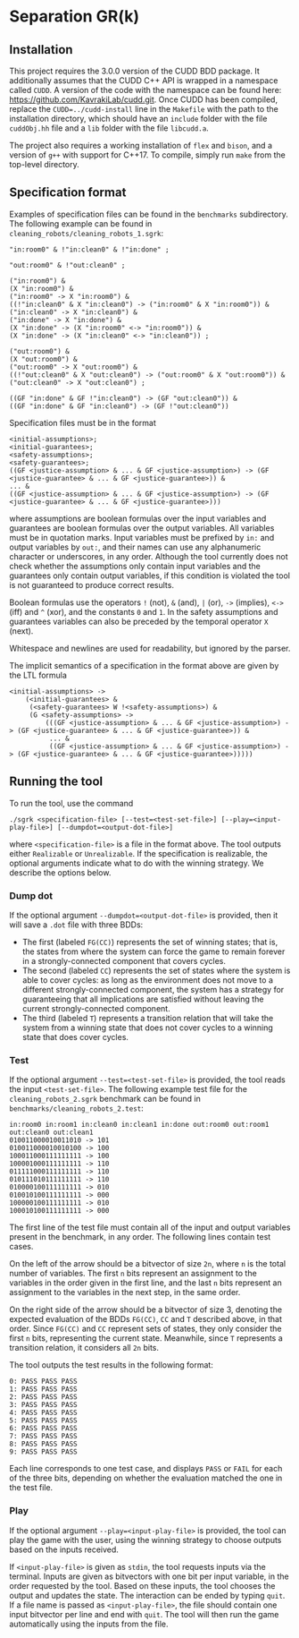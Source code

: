 # Separation GR(k)

## Installation

This project requires the 3.0.0 version of the CUDD BDD package. It additionally assumes that the CUDD C++ API is wrapped in a namespace called ``CUDD``. A version of the code with the namespace can be found here: https://github.com/KavrakiLab/cudd.git. Once CUDD has been compiled, replace the ``CUDD=../cudd-install`` line in the ``Makefile`` with the path to the installation directory, which should have an ``include`` folder with the file ``cuddObj.hh`` file and a ``lib`` folder with the file ``libcudd.a``.

The project also requires a working installation of ``flex`` and ``bison``, and a version of ``g++`` with support for C++17. To compile, simply run ``make`` from the top-level directory.

## Specification format

Examples of specification files can be found in the ``benchmarks`` subdirectory. The following example can be found in ``cleaning_robots/cleaning_robots_1.sgrk``:

```
"in:room0" & !"in:clean0" & !"in:done" ;

"out:room0" & !"out:clean0" ;

("in:room0") &
(X "in:room0") &
("in:room0" -> X "in:room0") &
((!"in:clean0" & X "in:clean0") -> ("in:room0" & X "in:room0")) &
("in:clean0" -> X "in:clean0") &
("in:done" -> X "in:done") &
(X "in:done" -> (X "in:room0" <-> "in:room0")) &
(X "in:done" -> (X "in:clean0" <-> "in:clean0")) ;

("out:room0") &
(X "out:room0") &
("out:room0" -> X "out:room0") &
((!"out:clean0" & X "out:clean0") -> ("out:room0" & X "out:room0")) &
("out:clean0" -> X "out:clean0") ;

((GF "in:done" & GF !"in:clean0") -> (GF "out:clean0")) &
((GF "in:done" & GF "in:clean0") -> (GF !"out:clean0"))
```

Specification files must be in the format

```
<initial-assumptions>;
<initial-guarantees>;
<safety-assumptions>;
<safety-guarantees>;
((GF <justice-assumption> & ... & GF <justice-assumption>) -> (GF <justice-guarantee> & ... & GF <justice-guarantee>)) &
... &
((GF <justice-assumption> & ... & GF <justice-assumption>) -> (GF <justice-guarantee> & ... & GF <justice-guarantee>)))
```

where assumptions are boolean formulas over the input variables and guarantees are boolean formulas over the output variables. All variables must be in quotation marks. Input variables must be prefixed by ``in:`` and output variables by ``out:``, and their names can use any alphanumeric character or underscores, in any order. Although the tool currently does not check whether the assumptions only contain input variables and the guarantees only contain output variables, if this condition is violated the tool is not guaranteed to produce correct results.

Boolean formulas use the operators ``!`` (not), ``&`` (and), ``|`` (or), ``->`` (implies), ``<->`` (iff) and ``^`` (xor), and the constants ``0`` and ``1``. In the safety assumptions and guarantees variables can also be preceded by the temporal operator ``X`` (next).

Whitespace and newlines are used for readability, but ignored by the parser.

The implicit semantics of a specification in the format above are given by the LTL formula

```
<initial-assumptions> ->
    (<initial-guarantees> &
     (<safety-guarantees> W !<safety-assumptions>) &
     (G <safety-assumptions> ->
         (((GF <justice-assumption> & ... & GF <justice-assumption>) -> (GF <justice-guarantee> & ... & GF <justice-guarantee>)) &
          ... &
          ((GF <justice-assumption> & ... & GF <justice-assumption>) -> (GF <justice-guarantee> & ... & GF <justice-guarantee>)))))
```

## Running the tool

To run the tool, use the command

```
./sgrk <specification-file> [--test=<test-set-file>] [--play=<input-play-file>] [--dumpdot=<output-dot-file>]
```

where ``<specification-file>`` is a file in the format above. The tool outputs either ``Realizable`` or ``Unrealizable``. If the specification is realizable, the optional arguments indicate what to do with the winning strategy. We describe the options below.

### Dump dot

If the optional argument ``--dumpdot=<output-dot-file>`` is provided, then it will save a ``.dot`` file with three BDDs:

* The first (labeled ``FG(CC)``) represents the set of winning states; that is, the states from where the system can force the game to remain forever in a strongly-connected component that covers cycles.
* The second (labeled ``CC``) represents the set of states where the system is able to cover cycles: as long as the environment does not move to a different strongly-connected component, the system has a strategy for guaranteeing that all implications are satisfied without leaving the current strongly-connected component.
* The third (labeled ``T``) represents a transition relation that will take the system from a winning state that does not cover cycles to a winning state that does cover cycles.

### Test

If the optional argument ``--test=<test-set-file>`` is provided, the tool reads the input ``<test-set-file>``. The following example test file for the ``cleaning_robots_2.sgrk`` benchmark can be found in ``benchmarks/cleaning_robots_2.test``:

```
in:room0 in:room1 in:clean0 in:clean1 in:done out:room0 out:room1 out:clean0 out:clean1
010011000010011010 -> 101
010011000010010100 -> 100
100011000111111111 -> 100
100001000111111111 -> 110
011111000111111111 -> 110
010111010111111111 -> 110
010000100111111111 -> 010
010010100111111111 -> 000
100000100111111111 -> 010
100010100111111111 -> 000
```

The first line of the test file must contain all of the input and output variables present in the benchmark, in any order. The following lines contain test cases.

On the left of the arrow should be a bitvector of size ``2n``, where ``n`` is the total number of variables. The first ``n`` bits represent an assignment to the variables in the order given in the first line, and the last ``n`` bits represent an assignment to the variables in the next step, in the same order.

On the right side of the arrow should be a bitvector of size 3, denoting the expected evaluation of the BDDs ``FG(CC)``, ``CC`` and ``T`` described above, in that order. Since ``FG(CC)`` and ``CC`` represent sets of states, they only consider the first ``n`` bits, representing the current state. Meanwhile, since ``T`` represents a transition relation, it considers all ``2n`` bits.

The tool outputs the test results in the following format:

```
0: PASS PASS PASS
1: PASS PASS PASS
2: PASS PASS PASS
3: PASS PASS PASS
4: PASS PASS PASS
5: PASS PASS PASS
6: PASS PASS PASS
7: PASS PASS PASS
8: PASS PASS PASS
9: PASS PASS PASS
```

Each line corresponds to one test case, and displays ``PASS`` or ``FAIL`` for each of the three bits, depending on whether the evaluation matched the one in the test file.

### Play

If the optional argument ``--play=<input-play-file>`` is provided, the tool can play the game with the user, using the winning strategy to choose outputs based on the inputs received.

If ``<input-play-file>`` is given as ``stdin``, the tool requests inputs via the terminal. Inputs are given as bitvectors with one bit per input variable, in the order requested by the tool. Based on these inputs, the tool chooses the output and updates the state. The interaction can be ended by typing ``quit``. If a file name is passed as ``<input-play-file>``, the file should contain one input bitvector per line and end with ``quit``. The tool will then run the game automatically using the inputs from the file.
